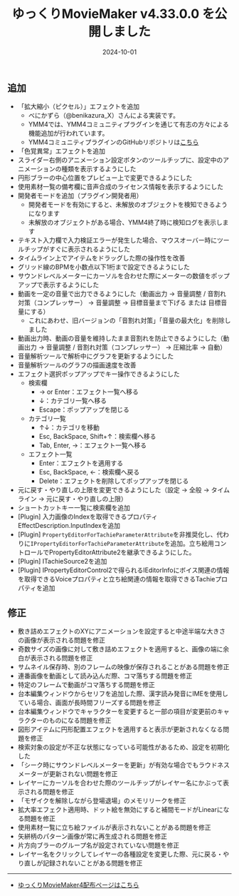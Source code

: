 ﻿---
title: ゆっくりMovieMaker v4.33.0.0 を公開しました
date: 2024-10-01
tags: [YMM4,お知らせ]
---
## 追加
- 「拡大縮小（ピクセル）」エフェクトを追加
  - べにかずら（@benikazura_X）さんによる実装です。
  - YMM4では、YMM4コミュニティプラグインを通じて有志の方々による機能追加が行われています。
  - YMM4コミュニティプラグインのGitHubリポジトリは[こちら](https://github.com/manju-summoner/YukkuriMovieMaker.Plugin.Community)
- 「色覚異常」エフェクトを追加
- スライダー右側のアニメーション設定ボタンのツールチップに、設定中のアニメーションの種類を表示するようにした
- 円形ブラーの中心位置をプレビュー上で変更できるようにした
- 使用素材一覧の備考欄に音声合成のライセンス情報を表示するようにした
- 開発者モードを追加（プラグイン開発者用）
  - 開発者モードを有効にすると、未解放のオブジェクトを検知できるようになります
  - 未解放のオブジェクトがある場合、YMM4終了時に検知ログを表示します
- テキスト入力欄で入力検証エラーが発生した場合、マウスオーバー時にツールチップがすぐに表示されるようにした
- タイムライン上でアイテムをドラッグした際の操作性を改善
- グリッド線のBPMを小数点以下1桁まで設定できるようにした
- サウンドレベルメーターにカーソルを合わせた際にメーターの数値をポップアップで表示するようにした
- 動画を一定の音量で出力できるようにした（動画出力 → 音量調整 / 音割れ対策（コンプレッサー） → 音量調整 → 目標音量まで下げる または 目標音量にする）
  - これにあわせ、旧バージョンの「音割れ対策」「音量の最大化」を削除しました
- 動画出力時、動画の音量を維持したまま音割れを防止できるようにした（動画出力 → 音量調整 / 音割れ対策（コンプレッサー） → 圧縮比率 → 自動）
- 音量解析ツールで解析中にグラフを更新するようにした
- 音量解析ツールのグラフの描画速度を改善
- エフェクト選択ポップアップでキー操作できるようにした
  - 検索欄
    - → or Enter：エフェクト一覧へ移る
    - ↓：カテゴリ一覧へ移る
    - Escape：ポップアップを閉じる
  - カテゴリ一覧
    - ↑↓：カテゴリを移動
    - Esc, BackSpace, Shift+↑：検索欄へ移る
    - Tab, Enter, →：エフェクト一覧へ移る
  - エフェクト一覧
    - Enter：エフェクトを適用する
    - Esc, BackSpace, ←：検索欄へ戻る
    - Delete：エフェクトを削除してポップアップを閉じる
- 元に戻す・やり直しの上限を変更できるようにした（設定 → 全般 → タイムライン → 元に戻す・やり直しの上限）
- ショートカットキー一覧に検索欄を追加
- [Plugin] 入力画像のIndexを取得できるプロパティEffectDescription.InputIndexを追加
- [Plugin] `PropertyEditorForTachieParameterAttribute`を非推奨化し、代わりに`IPropertyEditorForTachieParameterAttribute`を追加。立ち絵用コントロールでPropertyEditorAttribute2を継承できるようにした。
- [Plugin] ITachieSource2を追加
- [Plugin] IPropertyEditorControl2で得られるIEditorInfoにボイス関連の情報を取得できるVoiceプロパティと立ち絵関連の情報を取得できるTachieプロパティを追加
## 修正
- 敷き詰めエフェクトのXYにアニメーションを設定すると中途半端な大きさの画像が表示される問題を修正
- 奇数サイズの画像に対して敷き詰めエフェクトを適用すると、画像の端に余白が表示される問題を修正
- サムネイル保存時、別のフレームの映像が保存されることがある問題を修正
- 連番画像を動画として読み込んだ際、コマ落ちする問題を修正
- 特定のフレームで動画がコマ落ちする問題を修正
- 台本編集ウィンドウからセリフを追加した際、漢字読み発音にIMEを使用している場合、画面が長時間フリーズする問題を修正
- 台本編集ウィンドウでキャラクターを変更すると一部の項目が変更前のキャラクターのものになる問題を修正
- 図形アイテムに円形配置エフェクトを適用すると表示が更新されなくなる問題を修正
- 検索対象の設定が不正な状態になっている可能性があるため、設定を初期化した
- 「シーク時にサウンドレベルメーターを更新」が有効な場合でもラウドネスメーターが更新されない問題を修正
- レイヤーにカーソルを合わせた際のツールチップがレイヤー名にかぶって表示される問題を修正
- 「モザイクを解除しながら登場退場」のメモリリークを修正
- 拡大率エフェクト適用時、ドット絵を無効にすると補間モードがLinearになる問題を修正
- 使用素材一覧に立ち絵ファイルが表示されないことがある問題を修正
- 矢絣柄のパターン画像が常に再生成される問題を修正
- 片方向ブラーのグループ名が設定されていない問題を修正
- レイヤー名をクリックしてレイヤーの各種設定を変更した際、元に戻る・やり直しが記録されないことがある問題を修正

---

- [ゆっくりMovieMaker4配布ページはこちら](../index.md)